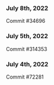 ### July 8th, 2022

Commit #34696

### July 5th, 2022

Commit #314353


### July 4th, 2022

Commit #72281

